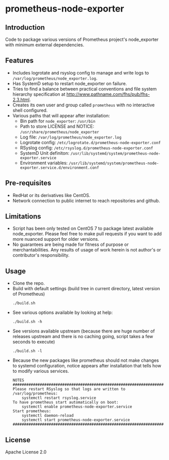 # prometheus-node-exporter

## Introduction

Code to package various versions of Prometheus project's node_exporter with minimum external dependencies.

## Features

* Includes logrotate and rsyslog config to manage and write logs to `/var/log/prometheus/node_exporter.log`.
* Has SystemD setup to restart node_exporter on failure.
* Tries to find a balance between practical conventions and file system hierarchy specification at http://www.pathname.com/fhs/pub/fhs-2.3.html.
* Creates its own user and group called `prometheus` with no interactive shell configured.
* Various paths that will appear after installation:
    * Bin path for `node_exporter`: `/usr/bin`
    * Path to store LICENSE and NOTICE: `/usr/share/prometheus/node_exporter`
    * Log file: `/var/log/prometheus/node_exporter.log`
    * Logrotate config: `/etc/logrotate.d/prometheus-node-exporter.conf`
    * RSyslog config: `/etc/rsyslog.d/prometheus-node-exporter.conf`
    * SystemD Unit definiton: `/usr/lib/systemd/system/prometheus-node-exporter.service`
    * Environment variables: `/usr/lib/systemd/system/prometheus-node-exporter.service.d/environment.conf`

## Pre-requisites

* RedHat or its derivatives like CentOS.
* Network connection to public internet to reach repositories and github.

## Limitations

* Script has been only tested on CentOS 7 to package latest available node_exporter. Please feel free to make pull requests if you want to add more nuanced support for older versions.
* No guarantees are being made for fitness of purpose or merchantabilities. Any results of usage of work herein is not author's or contributor's responsibility.

## Usage

* Clone the repo.
* Build with default settings (build tree in current directory, latest version of Prometheus)
    ```
    ./build.sh
    ```
* See various options available by looking at help:
    ```
    ./build.sh -h
    ```
* See versions available upstream (because there are huge number of releases upstream and there is no caching going, script takes a few seconds to execute)
    ```
    ./build.sh -l
    ```
* Because the new packages like prometheus should not make changes to systemd configuration, notice appears after installation that tells how to modify various services.
    ```
    NOTES ############################################################################
    Please restart RSyslog so that logs are written to /var/log/prometheus:
        systemctl restart rsyslog.service
    To have prometheus start automatically on boot:
        systemctl enable prometheus-node-exporter.service
    Start prometheus:
        systemctl daemon-reload
        systemctl start prometheus-node-exporter.service
    ##################################################################################
    ```

## License

Apache License 2.0